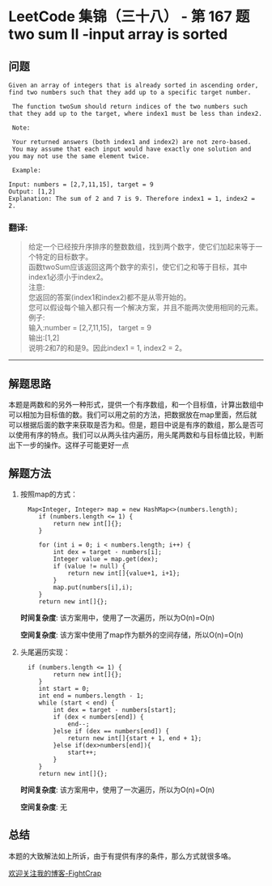 # LeetCode 集锦（三十八） - 第 167 题 two sum II -input array is sorted

## 问题

```
Given an array of integers that is already sorted in ascending order, find two numbers such that they add up to a specific target number. 

 The function twoSum should return indices of the two numbers such that they add up to the target, where index1 must be less than index2. 

 Note: 

 Your returned answers (both index1 and index2) are not zero-based. 
 You may assume that each input would have exactly one solution and you may not use the same element twice. 

 Example: 

Input: numbers = [2,7,11,15], target = 9
Output: [1,2]
Explanation: The sum of 2 and 7 is 9. Therefore index1 = 1, index2 = 2. 

```

### 翻译:
>给定一个已经按升序排序的整数数组，找到两个数字，使它们加起来等于一个特定的目标数字。  
>函数twoSum应该返回这两个数字的索引，使它们之和等于目标，其中index1必须小于index2。  
>注意:  
>您返回的答案(index1和index2)都不是从零开始的。  
>您可以假设每个输入都只有一个解决方案，并且不能两次使用相同的元素。  
>例子:  
>输入:number = [2,7,11,15]， target = 9  
>输出:[1,2]  
>说明:2和7的和是9。因此index1 = 1, index2 = 2。  
---

## 解题思路

本题是两数和的另外一种形式，提供一个有序数组，和一个目标值，计算出数组中可以相加为目标值的数。我们可以用之前的方法，把数据放在map里面，然后就可以根据后面的数字来获取是否为和。但是，题目中说是有序的数组，那么是否可以使用有序的特点。我们可以从两头往内遍历，用头尾两数和与目标值比较，判断出下一步的操作。这样子可能更好一点

## 解题方法

1. 按照map的方式：

   ```
     Map<Integer, Integer> map = new HashMap<>(numbers.length);
        if (numbers.length <= 1) {
            return new int[]{};
        }

        for (int i = 0; i < numbers.length; i++) {
            int dex = target - numbers[i];
            Integer value = map.get(dex);
            if (value != null) {
                return new int[]{value+1, i+1};
            }
            map.put(numbers[i],i);
        }
        return new int[]{};
   ```

   **时间复杂度**:
   该方案用中，使用了一次遍历，所以为O(n)=O(n)

   **空间复杂度**:
   该方案中使用了map作为额外的空间存储，所以O(n)=O(n)

2. 头尾遍历实现：

   ```
     if (numbers.length <= 1) {
            return new int[]{};
        }
        int start = 0;
        int end = numbers.length - 1;
        while (start < end) {
            int dex = target - numbers[start];
            if (dex < numbers[end]) {
                end--;
            }else if (dex == numbers[end]) {
                return new int[]{start + 1, end + 1};
            }else if(dex>numbers[end]){
                start++;
            }
        }
        return new int[]{};
   ```

   **时间复杂度**:
   该方案用中，使用了一次遍历，所以为O(n)=O(n)

   **空间复杂度**:
   无

## 总结

本题的大致解法如上所诉，由于有提供有序的条件，那么方式就很多咯。

[欢迎关注我的博客-FightCrap](https://fightcrap.github.io/)
